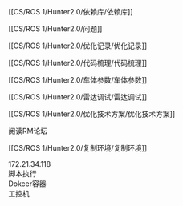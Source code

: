   

[[CS/ROS 1/Hunter2.0/依赖库/依赖库]]

[[CS/ROS 1/Hunter2.0/问题]]

[[CS/ROS 1/Hunter2.0/优化记录/优化记录]]

[[CS/ROS 1/Hunter2.0/代码梳理/代码梳理]]

[[CS/ROS 1/Hunter2.0/车体参数/车体参数]]

[[CS/ROS 1/Hunter2.0/雷达调试/雷达调试]]

[[CS/ROS 1/Hunter2.0/优化技术方案/优化技术方案]]

阅读RM论坛

[[CS/ROS 1/Hunter2.0/复制环境/复制环境]]

172.21.34.118  
脚本执行  
Dokcer容器  
工控机